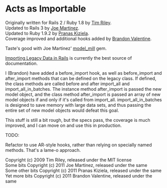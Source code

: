 Acts as Importable
==================

Originally written for Rails 2 / Ruby 1.8 by [Tim Riley](https://github.com/timriley).  
Updated to Rails 3 by [Joe Martinez](https://github.com/capitalist).  
Updated to Ruby 1.9.2 by [Pranas Kiziela](https://github.com/Pranas).  
Coverage improved and additional hooks added by [Brandon Valentine](https://github.com/brandonvalentine).  

Taste's good with Joe Martinez' [model_mill](https://rubygems.org/gems/model_mill/) gem.

[Importing Legacy Data in Rails](http://openmonkey.com/articles/2009/05/importing-legacy-data-in-rails) is currently the best source of documentation.

I (Brandon) have added a before_import hook, as well as before_import and after_import methods that can be defined on the legacy class.  If defined, the class methods are called before and after import_all and import_all_in_batches.  The instance method after_import is passed the new model object, and the class method after_import is passed an array of new model objects if and only if it's called from import_all.  import_all_in_batches is designed to save memory with large data sets, and thus passing the entire set of new model objects would defeat this goal.

This stuff is still a bit rough, but the specs pass, the coverage is much improved, and I can move on and use this in production.

TODO:

Refactor to use AR-style hooks, rather than relying on specially named methods.  That's a lame-o approach.

Copyright (c) 2009 Tim Riley, released under the MIT license  
Some bits Copyright (c) 2011 Joe Martinez, released under the same  
Some other bits Copyright (c) 2011 Pranas Kiziela, released under the same  
Yet more bits Copyright (c) 2011 Brandon Valentine, released under the same  
